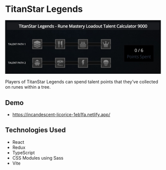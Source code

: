 # TitanStar Legends

![TitanStar Legends](./src/assets/TitanStarLegends.jpg)

Players of TitanStar Legends can spend talent points that they’ve collected on runes within a tree.

## Demo
- https://incandescent-licorice-1eb1fa.netlify.app/

## Technologies Used
- React
- Redux
- TypeScript
- CSS Modules using Sass
- Vite
